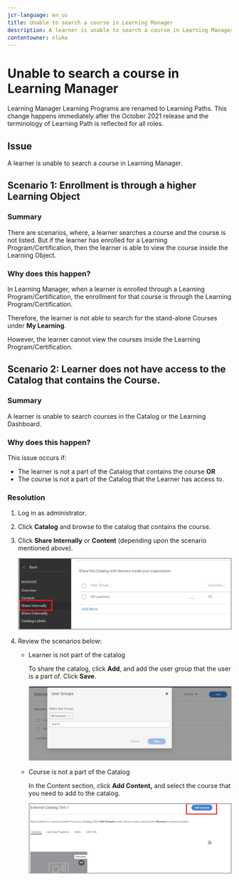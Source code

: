 ```yaml
---
jcr-language: en_us
title: Unable to search a course in Learning Manager
description: A learner is unable to search a course in Learning Manager.
contentowner: nluke
---
```



# Unable to search a course in Learning Manager

Learning Manager Learning Programs are renamed to Learning Paths. This change happens immediately after the October 2021 release and the terminology of Learning Path is reflected for all roles.

## Issue

A learner is unable to search a course in Learning Manager.

## Scenario 1: Enrollment is through a higher Learning Object

### Summary

There are scenarios, where, a learner searches a course and the course is not listed. But if the learner has enrolled for a Learning Program/Certification, then the learner is able to view the course inside the Learning Object.

### Why does this happen?

In Learning Manager, when a learner is enrolled through a Learning Program/Certification, the enrollment for that course is through the Learning Program/Certification.

Therefore, the learner is not able to search for the stand-alone Courses under **My Learning**.

However, the learner cannot view the courses inside the Learning Program/Certification.

## Scenario 2: Learner does not have access to the Catalog that contains the Course.

### Summary

A learner is unable to search courses in the Catalog or the Learning Dashboard.

### Why does this happen?

This issue occurs if:

* The learner is not a part of the Catalog that contains the course **OR**
* The course is not a part of the Catalog that the Learner has access to.

### Resolution

1. Log in as administrator.   

1. Click **Catalog** and browse to the catalog that contains the course. 
1. Click **Share Internally** or **Content** (depending upon the scenario mentioned above).

   ![](assets/cp-share-internally.png)

1. Review the scenarios below:

   * Learner is not part of the catalog

     To share the catalog, click **Add**, and add the user group that the user is a part of. Click **Save**.

     ![](assets/cp-add-user-group.png)

   * Course is not a part of the Catalog

     In the Content section, click **Add Content,** and select the course that you need to add to the catalog.

     ![](assets/cp-add-content.png)
